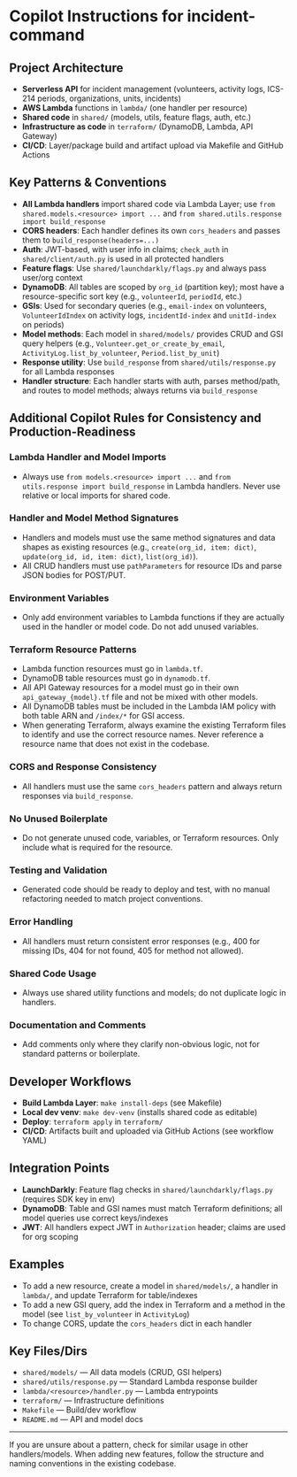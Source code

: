 # Copilot Instructions for incident-command

## Project Architecture
- **Serverless API** for incident management (volunteers, activity logs, ICS-214 periods, organizations, units, incidents)
- **AWS Lambda** functions in `lambda/` (one handler per resource)
- **Shared code** in `shared/` (models, utils, feature flags, auth, etc.)
- **Infrastructure as code** in `terraform/` (DynamoDB, Lambda, API Gateway)
- **CI/CD**: Layer/package build and artifact upload via Makefile and GitHub Actions

## Key Patterns & Conventions
- **All Lambda handlers** import shared code via Lambda Layer; use `from shared.models.<resource> import ...` and `from shared.utils.response import build_response`
- **CORS headers**: Each handler defines its own `cors_headers` and passes them to `build_response(headers=...)`
- **Auth**: JWT-based, with user info in claims; `check_auth` in `shared/client/auth.py` is used in all protected handlers
- **Feature flags**: Use `shared/launchdarkly/flags.py` and always pass user/org context
- **DynamoDB**: All tables are scoped by `org_id` (partition key); most have a resource-specific sort key (e.g., `volunteerId`, `periodId`, etc.)
- **GSIs**: Used for secondary queries (e.g., `email-index` on volunteers, `VolunteerIdIndex` on activity logs, `incidentId-index` and `unitId-index` on periods)
- **Model methods**: Each model in `shared/models/` provides CRUD and GSI query helpers (e.g., `Volunteer.get_or_create_by_email`, `ActivityLog.list_by_volunteer`, `Period.list_by_unit`)
- **Response utility**: Use `build_response` from `shared/utils/response.py` for all Lambda responses
- **Handler structure**: Each handler starts with auth, parses method/path, and routes to model methods; always returns via `build_response`

## Additional Copilot Rules for Consistency and Production-Readiness

### Lambda Handler and Model Imports
- Always use `from models.<resource> import ...` and `from utils.response import build_response` in Lambda handlers. Never use relative or local imports for shared code.

### Handler and Model Method Signatures
- Handlers and models must use the same method signatures and data shapes as existing resources (e.g., `create(org_id, item: dict)`, `update(org_id, id, item: dict)`, `list(org_id)`).
- All CRUD handlers must use `pathParameters` for resource IDs and parse JSON bodies for POST/PUT.

### Environment Variables
- Only add environment variables to Lambda functions if they are actually used in the handler or model code. Do not add unused variables.

### Terraform Resource Patterns
- Lambda function resources must go in `lambda.tf`.
- DynamoDB table resources must go in `dynamodb.tf`.
- All API Gateway resources for a model must go in their own `api_gateway_{model}.tf` file and not be mixed with other models.
- All DynamoDB tables must be included in the Lambda IAM policy with both table ARN and `/index/*` for GSI access.
- When generating Terraform, always examine the existing Terraform files to identify and use the correct resource names. Never reference a resource name that does not exist in the codebase.

### CORS and Response Consistency
- All handlers must use the same `cors_headers` pattern and always return responses via `build_response`.

### No Unused Boilerplate
- Do not generate unused code, variables, or Terraform resources. Only include what is required for the resource.

### Testing and Validation
- Generated code should be ready to deploy and test, with no manual refactoring needed to match project conventions.

### Error Handling
- All handlers must return consistent error responses (e.g., 400 for missing IDs, 404 for not found, 405 for method not allowed).

### Shared Code Usage
- Always use shared utility functions and models; do not duplicate logic in handlers.

### Documentation and Comments
- Add comments only where they clarify non-obvious logic, not for standard patterns or boilerplate.

## Developer Workflows
- **Build Lambda Layer**: `make install-deps` (see Makefile)
- **Local dev venv**: `make dev-venv` (installs shared code as editable)
- **Deploy**: `terraform apply` in `terraform/`
- **CI/CD**: Artifacts built and uploaded via GitHub Actions (see workflow YAML)

## Integration Points
- **LaunchDarkly**: Feature flag checks in `shared/launchdarkly/flags.py` (requires SDK key in env)
- **DynamoDB**: Table and GSI names must match Terraform definitions; all model queries use correct keys/indexes
- **JWT**: All handlers expect JWT in `Authorization` header; claims are used for org scoping

## Examples
- To add a new resource, create a model in `shared/models/`, a handler in `lambda/`, and update Terraform for table/indexes
- To add a new GSI query, add the index in Terraform and a method in the model (see `list_by_volunteer` in `ActivityLog`)
- To change CORS, update the `cors_headers` dict in each handler

## Key Files/Dirs
- `shared/models/` — All data models (CRUD, GSI helpers)
- `shared/utils/response.py` — Standard Lambda response builder
- `lambda/<resource>/handler.py` — Lambda entrypoints
- `terraform/` — Infrastructure definitions
- `Makefile` — Build/dev workflow
- `README.md` — API and model docs

---
If you are unsure about a pattern, check for similar usage in other handlers/models. When adding new features, follow the structure and naming conventions in the existing codebase.
